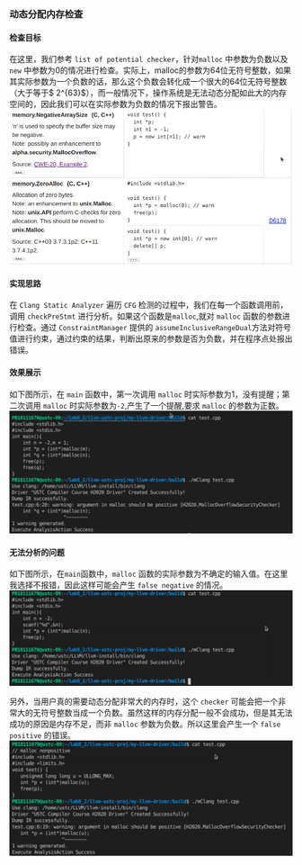 ### 动态分配内存检查

#### 检查目标
在这里，我们参考 `list of potential checker`，针对`malloc` 中参数为负数以及 `new` 中参数为0的情况进行检查。实际上，malloc的参数为64位无符号整数，如果其实际参数为一个负数的话，那么这个负数会转化成一个很大的64位无符号整数（大于等于$ 2^{63}$），而一般情况下，操作系统是无法动态分配如此大的内存空间的，因此我们可以在实际参数为负数的情况下报出警告。
![avatar](pictures/malloc.png)

#### 实现思路
在 `Clang Static Analyzer` 遍历 `CFG` 检测的过程中，我们在每一个函数调用前，调用 `checkPreStmt` 进行分析。如果这个函数是`malloc`,就对 `malloc` 函数的参数进行检查。通过 `ConstraintManager` 提供的 `assumeInclusiveRangeDual`方法对符号值进行约束，通过约束的结果，判断出原来的参数是否为负数，并在程序点处报出错误。

#### 效果展示
如下图所示，在 `main` 函数中，第一次调用 `malloc` 时实际参数为1，没有提醒；第二次调用 `malloc` 时实际参数为`-2`,产生了一个提醒,要求 `malloc` 的参数为正数。
![avatar](pictures/malloc_test.png)

#### 无法分析的问题
如下图所示，在`main`函数中，`malloc` 函数的实际参数为不确定的输入值。在这里我选择不报错，因此这样可能会产生 `false negative` 的情况。
![avatar](pictures/malloc_bug1.png)

另外，当用户真的需要动态分配非常大的内存时，这个 `checker` 可能会把一个非常大的无符号整数当成一个负数。虽然这样的内存分配一般不会成功，但是其无法成功的原因是内存不足，而非 `malloc` 参数为负数。所以这里会产生一个 `false positive` 的错误。
![avatar](pictures/malloc_bug2.png)


